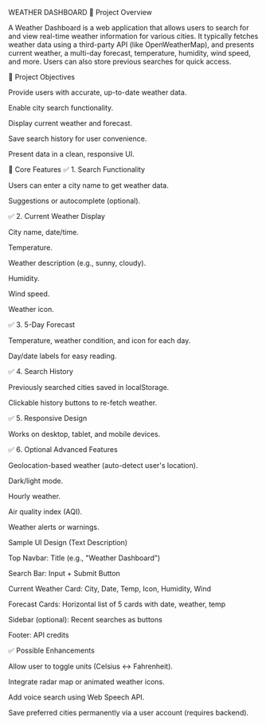 WEATHER DASHBOARD 📌 Project Overview

A Weather Dashboard is a web application that allows users to search for and view real-time weather information for various cities. It typically fetches weather data using a third-party API (like OpenWeatherMap), and presents current weather, a multi-day forecast, temperature, humidity, wind speed, and more. Users can also store previous searches for quick access.

🎯 Project Objectives

Provide users with accurate, up-to-date weather data.

Enable city search functionality.

Display current weather and forecast.

Save search history for user convenience.

Present data in a clean, responsive UI.

🧩 Core Features ✅ 1. Search Functionality

Users can enter a city name to get weather data.

Suggestions or autocomplete (optional).

✅ 2. Current Weather Display

City name, date/time.

Temperature.

Weather description (e.g., sunny, cloudy).

Humidity.

Wind speed.

Weather icon.

✅ 3. 5-Day Forecast

Temperature, weather condition, and icon for each day.

Day/date labels for easy reading.

✅ 4. Search History

Previously searched cities saved in localStorage.

Clickable history buttons to re-fetch weather.

✅ 5. Responsive Design

Works on desktop, tablet, and mobile devices.

✅ 6. Optional Advanced Features

Geolocation-based weather (auto-detect user's location).

Dark/light mode.

Hourly weather.

Air quality index (AQI).

Weather alerts or warnings.

Sample UI Design (Text Description)

Top Navbar: Title (e.g., "Weather Dashboard")

Search Bar: Input + Submit Button

Current Weather Card: City, Date, Temp, Icon, Humidity, Wind

Forecast Cards: Horizontal list of 5 cards with date, weather, temp

Sidebar (optional): Recent searches as buttons

Footer: API credits

✅ Possible Enhancements

Allow user to toggle units (Celsius ↔ Fahrenheit).

Integrate radar map or animated weather icons.

Add voice search using Web Speech API.

Save preferred cities permanently via a user account (requires backend).
